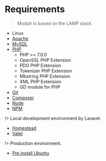 # Requirements

> Modulr is based on the LAMP stack

- Linux
- [Apache](https://www.apache.org/)
- [MySQL](https://www.mysql.com/)
- [PHP](http://php.net/)
    - PHP >= 7.0.0
    - OpenSSL PHP Extension
    - PDO PHP Extension
    - Tokenizer PHP Extension
    - Mbstring PHP Extension
    - XML PHP Extension
    - GD module for PHP
- [Git](https://git-scm.com/)
- [Composer](https://getcomposer.org/)
- [Node](https://nodejs.org)
- [NPM](https://www.npmjs.com/)

!> Local development environment by Laravel.

- [Homestead](https://laravel.com/docs/5.5/homestead)
- [Valet](https://laravel.com/docs/5.5/valet)

!> Production environment.

- [Pre install Ubuntu](preinstallubuntu.md)
